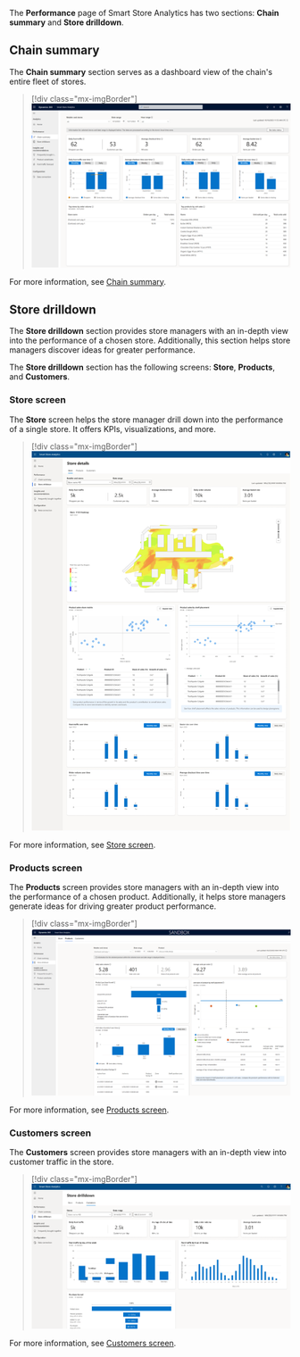 The **Performance** page of Smart Store Analytics has two sections: **Chain summary** and **Store drilldown**.

## Chain summary

The **Chain summary** section serves as a dashboard view of the chain's entire fleet of stores.

> [!div class="mx-imgBorder"]
> [![Screenshot of the Summary page in the Analytics section of Smart Store Analytics.](../media/chain-summary-smart-store.png)](../media/chain-summary-smart-store.png#lightbox)

For more information, see [Chain summary](/industry/retail/performance-smart-store-analytics?azure-portal=true#chain-summary).

## Store drilldown

The **Store drilldown** section provides store managers with an in-depth view into the performance of a chosen store. Additionally, this section helps store managers discover ideas for greater performance.

The **Store drilldown** section has the following screens: **Store**, **Products**, and **Customers**.

### Store screen

The **Store** screen helps the store manager drill down into the performance of a single store. It offers KPIs, visualizations, and more.

> [!div class="mx-imgBorder"]
> [![Screenshot of the Store page in the Analytics section of Smart Store Analytics.](../media/store-drilldown-smart-store.png)](../media/store-drilldown-smart-store.png#lightbox)

For more information, see [Store screen](/industry/retail/performance-smart-store-analytics?azure-portal=true#store-screen).

### Products screen

The **Products** screen provides store managers with an in-depth view into the performance of a chosen product. Additionally, it helps store managers generate ideas for driving greater product performance.

> [!div class="mx-imgBorder"]
> [![Screenshot of the Products page in the Analytics section of Smart Store Analytics.](../media/store-drilldown-products.png)](../media/store-drilldown-products.png#lightbox)

For more information, see [Products screen](/industry/retail/performance-smart-store-analytics?azure-portal=true#products-screen).

### Customers screen

The **Customers** screen provides store managers with an in-depth view into customer traffic in the store.

> [!div class="mx-imgBorder"]
> [![Screenshot of the Customers screen in the Analytics section of Smart Store Analytics.](../media/store-drilldown-customers.png)](../media/store-drilldown-customers.png#lightbox)

For more information, see [Customers screen](/industry/retail/performance-smart-store-analytics?azure-portal=true#customers-screen).
